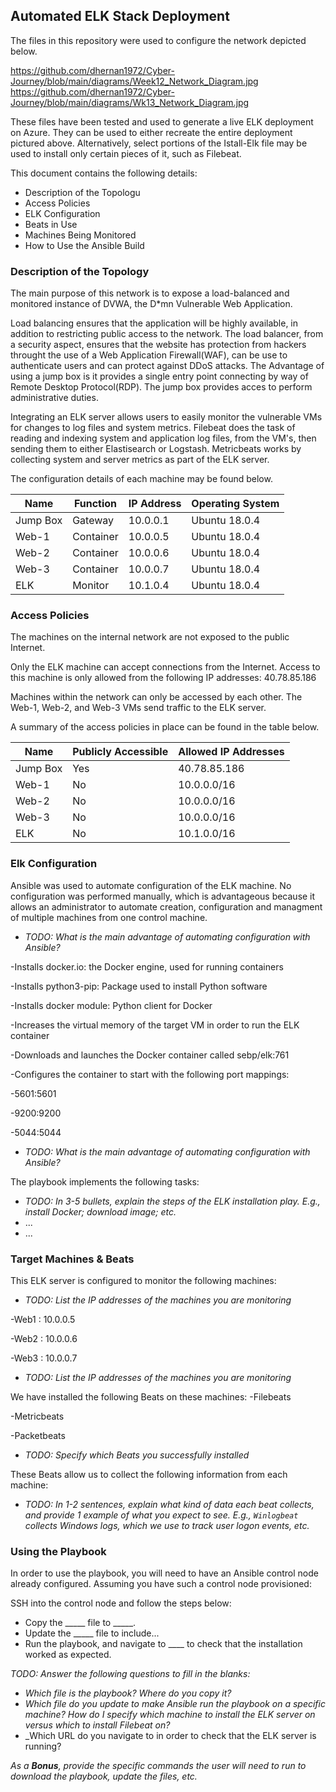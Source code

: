 ## Automated ELK Stack Deployment

The files in this repository were used to configure the network depicted below.

https://github.com/dhernan1972/Cyber-Journey/blob/main/diagrams/Week12_Network_Diagram.jpg
https://github.com/dhernan1972/Cyber-Journey/blob/main/diagrams/Wk13_Network_Diagram.jpg

These files have been tested and used to generate a live ELK deployment on Azure. They can be used to either recreate the entire deployment pictured above. Alternatively, select portions of the Istall-Elk file may be used to install only certain pieces of it, such as Filebeat.

This document contains the following details:
* Description of the Topologu
* Access Policies
* ELK Configuration
* Beats in Use
* Machines Being Monitored
* How to Use the Ansible Build


### Description of the Topology

The main purpose of this network is to expose a load-balanced and monitored instance of DVWA, the D*mn Vulnerable Web Application.

Load balancing ensures that the application will be highly available, in addition to restricting public access to the network.
The load balancer, from a security aspect, ensures that the website has protection from hackers throught the use of a Web Application Firewall(WAF), 
can be use to authenticate users and can protect against DDoS attacks.  The Advantage of using a jump box is it provides a single entry point 
connecting by way of Remote Desktop Protocol(RDP). The jump box provides acces to perform administrative duties.

Integrating an ELK server allows users to easily monitor the vulnerable VMs for changes to log files and system metrics.
Filebeat does the task of reading and indexing system and application log files, from the VM's, then sending them to either Elastisearch or 
Logstash. Metricbeats works by collecting system and server metrics as part of the ELK server.

The configuration details of each machine may be found below.

| Name     | Function | IP Address | Operating System |
|----------|----------|------------|------------------|
| Jump Box | Gateway  | 10.0.0.1   | Ubuntu 18.0.4    |
| Web-1    | Container| 10.0.0.5   | Ubuntu 18.0.4    |
| Web-2    | Container| 10.0.0.6   | Ubuntu 18.0.4    |
| Web-3    | Container| 10.0.0.7   | Ubuntu 18.0.4    |
| ELK      | Monitor  | 10.1.0.4   | Ubuntu 18.0.4    |

### Access Policies

The machines on the internal network are not exposed to the public Internet. 

Only the ELK machine can accept connections from the Internet. Access to this machine is only allowed from the following IP addresses:
40.78.85.186

Machines within the network can only be accessed by each other. The Web-1, Web-2, and Web-3 VMs send traffic to the ELK server.


A summary of the access policies in place can be found in the table below.

| Name     | Publicly Accessible | Allowed IP Addresses |
|----------|---------------------|----------------------|
| Jump Box | Yes                 | 40.78.85.186         |
| Web-1    | No                  | 10.0.0.0/16          |
| Web-2    | No                  | 10.0.0.0/16          |
| Web-3    | No                  | 10.0.0.0/16          |
| ELK      | No                  | 10.1.0.0/16          |

### Elk Configuration

Ansible was used to automate configuration of the ELK machine. No configuration was performed manually, which is advantageous because
it allows an administrator to automate creation, configuration and managment of multiple machines from one control machine.

- _TODO: What is the main advantage of automating configuration with Ansible?_

-Installs docker.io: the Docker engine, used for running containers

-Installs python3-pip: Package used to install Python software

-Installs docker module: Python client for Docker

-Increases the virtual memory of the target VM in order to run the ELK container

-Downloads and launches the Docker container called sebp/elk:761

-Configures the container to start with the following port mappings:
  
  -5601:5601
  
  -9200:9200
  
  -5044:5044
  
- _TODO: What is the main advantage of automating configuration with Ansible?_

The playbook implements the following tasks:
- _TODO: In 3-5 bullets, explain the steps of the ELK installation play. E.g., install Docker; download image; etc._
- ...
- ...

### Target Machines & Beats
This ELK server is configured to monitor the following machines:
- _TODO: List the IP addresses of the machines you are monitoring_

-Web1 : 10.0.0.5

-Web2 : 10.0.0.6

-Web3 : 10.0.0.7


- _TODO: List the IP addresses of the machines you are monitoring_

We have installed the following Beats on these machines:
-Filebeats

-Metricbeats

-Packetbeats

- _TODO: Specify which Beats you successfully installed_

These Beats allow us to collect the following information from each machine:
- _TODO: In 1-2 sentences, explain what kind of data each beat collects, and provide 1 example of what you expect to see. E.g., `Winlogbeat` collects Windows logs, which we use to track user logon events, etc._

### Using the Playbook
In order to use the playbook, you will need to have an Ansible control node already configured. Assuming you have such a control node provisioned: 

SSH into the control node and follow the steps below:
- Copy the _____ file to _____.
- Update the _____ file to include...
- Run the playbook, and navigate to ____ to check that the installation worked as expected.

_TODO: Answer the following questions to fill in the blanks:_
- _Which file is the playbook? Where do you copy it?_
- _Which file do you update to make Ansible run the playbook on a specific machine? How do I specify which machine to install the ELK server on versus which to install Filebeat on?_
- _Which URL do you navigate to in order to check that the ELK server is running?

_As a **Bonus**, provide the specific commands the user will need to run to download the playbook, update the files, etc._
